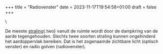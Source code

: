 +++
title = "Radiovenster"
date = 2023-11-17T19:54:58+01:00
draft = false
+++

\

De meeste [straling](straling.html){.two} vanuit de ruimte wordt door de
dampkring van de aarde tegengehouden. Slechts twee soorten straling
kunnen ongehinderd het aardoppervlak bereiken. Dat is het zogenaamde
zichtbare licht (optisch venster) en radio golven (radiovenster).
